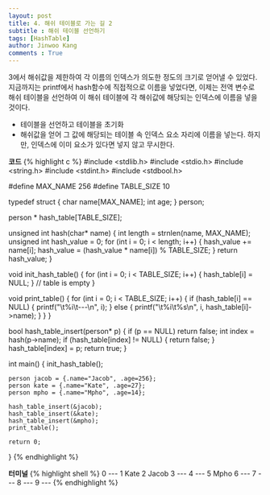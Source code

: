 ```yaml
---
layout: post
title: 4. 해쉬 테이블로 가는 길 2
subtitle : 해쉬 테이블 선언하기
tags: [HashTable]
author: Jinwoo Kang
comments : True
---
```


3에서 해쉬값을 제한하여 각 이름의 인덱스가 의도한 정도의 크기로 얻어낼 수 있었다. 지금까지는 printf에서 hash함수에 직접적으로 이름을 넣었다면, 이제는 전역 변수로 해쉬 테이블을 선언하여 이 해쉬 테이블에 각 해쉬값에 해당되는 인덱스에 이름을 넣을 것이다.

- 테이블을 선언하고 테이블을 초기화
- 해쉬값을 얻어 그 값에 해당되는 테이블 속 인덱스 요소 자리에 이름을 넣는다. 하지만, 인덱스에 이미 요소가 있다면 넣지 않고 무시한다.

**코드**
{% highlight c %}
#include <stdlib.h>
#include <stdio.h>
#include <string.h>
#include <stdint.h>
#include <stdbool.h>

#define MAX_NAME 256
#define TABLE_SIZE 10

typedef struct {
    char name[MAX_NAME];
    int age;
} person;

person * hash_table[TABLE_SIZE];

unsigned int hash(char* name) {
    int length = strnlen(name, MAX_NAME);
    unsigned int hash_value = 0;
    for (int i = 0; i < length; i++) {
        hash_value += name[i];
        hash_value = (hash_value * name[i]) % TABLE_SIZE;
    }
    return hash_value;
}

void init_hash_table() {
    for (int i = 0; i < TABLE_SIZE; i++) {
        hash_table[i] = NULL;
    }
    // table is empty
}

void print_table() {
    for (int i = 0; i < TABLE_SIZE; i++) {
        if (hash_table[i] == NULL) {
            printf("\t%i\t---\n", i);
        } else {
            printf("\t%i\t%s\n", i, hash_table[i]->name);
        }
    }
}

bool hash_table_insert(person* p) {
    if (p == NULL) return false;
    int index = hash(p->name);
    if (hash_table[index] != NULL) {
        return false;
    }
    hash_table[index] = p;
    return true;
}

int main() {
    init_hash_table();

    person jacob = {.name="Jacob", .age=256};
    person kate = {.name="Kate", .age=27};
    person mpho = {.name="Mpho", .age=14};

    hash_table_insert(&jacob);
    hash_table_insert(&kate);
    hash_table_insert(&mpho);
    print_table();

    return 0;
}
{% endhighlight %}


**터미널**
{% highlight shell %}
        0       ---
        1       Kate
        2       Jacob
        3       ---
        4       ---
        5       Mpho
        6       ---
        7       ---
        8       ---
        9       ---
{% endhighlight %}